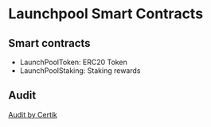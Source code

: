 # Launchpool Smart Contracts

## Smart contracts

* LaunchPoolToken: ERC20 Token
* LaunchPoolStaking: Staking rewards

## Audit

[Audit by Certik](https://certik.org/projects/launchpool)
